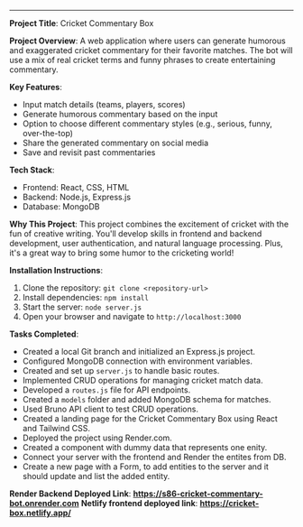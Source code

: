 ---

**Project Title**: Cricket Commentary Box

**Project Overview**: A web application where users can generate humorous and exaggerated cricket commentary for their favorite matches. The bot will use a mix of real cricket terms and funny phrases to create entertaining commentary.

**Key Features**:
- Input match details (teams, players, scores)
- Generate humorous commentary based on the input
- Option to choose different commentary styles (e.g., serious, funny, over-the-top)
- Share the generated commentary on social media
- Save and revisit past commentaries

**Tech Stack**:
- Frontend: React, CSS, HTML
- Backend: Node.js, Express.js
- Database: MongoDB

**Why This Project**: This project combines the excitement of cricket with the fun of creative writing. You'll develop skills in frontend and backend development, user authentication, and natural language processing. Plus, it's a great way to bring some humor to the cricketing world!

**Installation Instructions**:
1. Clone the repository: `git clone <repository-url>`
2. Install dependencies: `npm install`
3. Start the server: `node server.js`
4. Open your browser and navigate to `http://localhost:3000`

**Tasks Completed**:
- Created a local Git branch and initialized an Express.js project.
- Configured MongoDB connection with environment variables.
- Created and set up `server.js` to handle basic routes.
- Implemented CRUD operations for managing cricket match data.
- Developed a `routes.js` file for API endpoints.
- Created a `models` folder and added MongoDB schema for matches.
- Used Bruno API client to test CRUD operations.
- Created a landing page for the Cricket Commentary Box using React and Tailwind CSS.
- Deployed the project using Render.com.
- Created a component with dummy data that represents one enity.
- Connect your server with the frontend and Render the entites from DB.
- Create a new page with a Form, to add entities to the server and it should update and list the added entity.

**Render Backend Deployed Link**: **https://s86-cricket-commentary-bot.onrender.com**
**Netlify frontend deployed link**: **https://cricket-box.netlify.app/**
